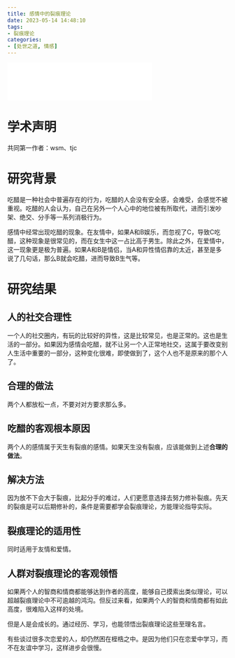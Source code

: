 ```yaml
---
title: 感情中的裂痕理论
date: 2023-05-14 14:48:10
tags:
- 裂痕理论
categories:
- [处世之道, 情感]
---
```


<iframe frameborder="no" border="0" marginwidth="0" marginheight="0" width=330 height=86 src="//music.163.com/outchain/player?type=2&id=1403318151&auto=1&height=66"></iframe>

# 学术声明

共同第一作者：wsm、tjc

# 研究背景

吃醋是一种社会中普遍存在的行为，吃醋的人会没有安全感，会难受，会感觉不被重视。吃醋的人会认为，自己在另外一个人心中的地位被有所取代，进而引发吵架、绝交、分手等一系列消极行为。

感情中经常出现吃醋的现象。在友情中，如果A和B娱乐，而忽视了C，导致C吃醋，这种现象是很常见的，而在女生中这一占比高于男生。除此之外，在爱情中，这一现象更是极为普遍。如果A和B是情侣，当A和异性情侣靠的太近，甚至是多说了几句话，那么B就会吃醋，进而导致B生气等。

# 研究结果

## 人的社交合理性

一个人的社交圈内，有玩的比较好的异性，这是比较常见，也是正常的。这也是生活的一部分。如果因为感情会吃醋，就不让另一个人正常地社交，这属于要改变别人生活中重要的一部分，这种变化很难，即使做到了，这个人也不是原来的那个人了。

## 合理的做法

两个人都放松一点，不要对对方要求那么多。

## 吃醋的客观根本原因

两个人的感情属于天生有裂痕的感情。如果天生没有裂痕，应该能做到上述**合理的做法**。

## 解决方法

因为放不下会大于裂痕，比起分手的难过，人们更愿意选择去努力修补裂痕。先天的裂痕是可以后期修补的，条件是需要都学会裂痕理论，方能理论指导实际。

## 裂痕理论的适用性

同时适用于友情和爱情。

## 人群对裂痕理论的客观领悟

如果两个人的智商和情商都能够达到作者的高度，能够自己摸索出类似理论，可以超越裂痕理论中不可逾越的鸿沟。但反过来看，如果两个人的智商和情商都有如此高度，很难陷入这样的处境。

但是人是会成长的。通过经历、学习，也能领悟出裂痕理论这些至理名言。

有些谈过很多次恋爱的人，却仍然困在桎梏之中。是因为他们只在恋爱中学习，而不在友谊中学习，这样进步会很慢。